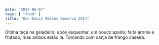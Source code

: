 ```yaml
---
date: "2017-06-07"
tags: [ "food" ]
title: "Don David Malbec Reserva 2014"
---
```

Última taça na geladeira; após esquentar, um pouco azedo; falta aroma e frutado, mas ambos estão lá. Tomando com canja de frango caseira.
